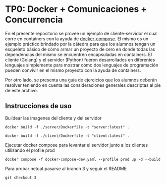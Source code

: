 # TP0: Docker + Comunicaciones + Concurrencia

En el presente repositorio se provee un ejemplo de cliente-servidor el cual corre en containers con la ayuda de [docker-compose](https://docs.docker.com/compose/). El mismo es un ejemplo práctico brindado por la cátedra para que los alumnos tengan un esqueleto básico de cómo armar un proyecto de cero en donde todas las dependencias del mismo se encuentren encapsuladas en containers. El cliente (Golang) y el servidor (Python) fueron desarrollados en diferentes lenguajes simplemente para mostrar cómo dos lenguajes de programación pueden convivir en el mismo proyecto con la ayuda de containers.

Por otro lado, se presenta una guía de ejercicios que los alumnos deberán resolver teniendo en cuenta las consideraciones generales descriptas al pie de este archivo.

## Instrucciones de uso

Buildear las imagenes del cliente y del servidor

```
docker build -f ./server/Dockerfile -t "server:latest" .
```

```
docker build -f ./client/Dockerfile -t "client:latest" .
```

Ejecutar docker compose para levantar el servidor junto a los clientes utilizando el profile prod

```
docker compose -f docker-compose-dev.yaml --profile prod up -d --build
```

Para probar netcat pasarse al branch 3 y seguir el README

```
git checkout 3 
```
